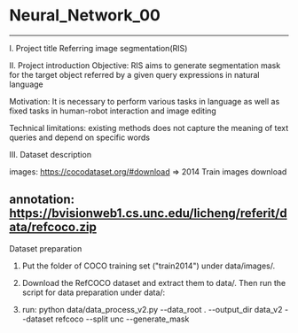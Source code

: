# Neural_Network_00
-----------------------------------
I. Project title
Referring image segmentation(RIS)

II. Project introduction
Objective: RIS aims to generate segmentation mask for the target object referred by a given query expressions in natural language

Motivation: It is necessary to perform various tasks in language as well as fixed tasks in human-robot interaction and image editing

Technical limitations: existing methods does not capture the meaning of text queries and depend on specific words

III. Dataset description

images: https://cocodataset.org/#download  => 2014 Train images download

annotation: https://bvisionweb1.cs.unc.edu/licheng/referit/data/refcoco.zip
------------------------------------
Dataset preparation

1) Put the folder of COCO training set ("train2014") under data/images/.

2) Download the RefCOCO dataset and extract them to data/. Then run the script for data preparation under data/:

3) run: python data/data_process_v2.py --data_root . --output_dir data_v2 --dataset refcoco --split unc --generate_mask
